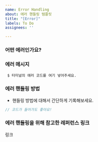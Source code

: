 ```yaml
---
name: Error Handling
about: 에러 핸들링 템플릿
title: "[Error]"
labels: To Do
assignees: ''

---
```


### 어떤 에러인가요?

### 에러 메시지
```shell
 $ 터미널의 에러 코드를 여기 넣어주세요.
```

### 에러 핸들링 방법
* 핸들링 방법에 대해서 간단하게 기록해보세요.

```js
// 코드가 들어가도 좋아요!
```

### 에러 핸들링을 위해 참고한 레퍼런스 링크
링크
